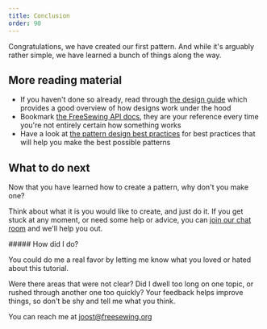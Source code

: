 ```yaml
---
title: Conclusion
order: 90
---
```


Congratulations, we have created our first pattern. And while it's arguably
rather simple, we have learned a bunch of things along the way. 

## More reading material

- If you haven't done so already, read through [the design
  guide](/guides/designs/) which provides a good overview of how designs work
  under the hood
- Bookmark [the FreeSewing API docs](/reference/api/), they are your reference
  every time you're not entirely certain how something works
- Have a look at [the pattern design best practices](/guides/best-practices/) for best practices
  that will help you make the best possible patterns

## What to do next

Now that you have learned how to create a pattern, why don't you make one?

Think about what it is you would like to create, and just do it. If you get
stuck at any moment, or need some help or advice, you can [join our chat
room](https://discord.freesewing.org/) and we'll help you out.

<Comment by="joost">
##### How did I do?

You could do me a real favor by letting me know what you loved or hated about
this tutorial.

Were there areas that were not clear? Did I dwell too long on one topic, or
rushed through another one too quickly?  Your feedback helps improve things,
so don't be shy and tell me what you think.

You can reach me at joost@freesewing.org
</Comment>
